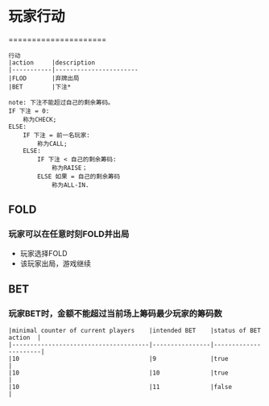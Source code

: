# 玩家行动
=====================

    行动
    |action     |description             
    |-----------|-----------------------
    |FLOD       |弃牌出局
    |BET        |下注*

    note: 下注不能超过自己的剩余筹码。
    IF 下注 = 0:
        称为CHECK; 
    ELSE:
        IF 下注 = 前一名玩家:
            称为CALL;
        ELSE:
            IF 下注 < 自己的剩余筹码:
                称为RAISE；
            ELSE 如果 = 自己的剩余筹码
                称为ALL-IN.

## FOLD
### 玩家可以在任意时刻FOLD并出局
* 玩家选择FOLD
* 该玩家出局，游戏继续

## BET
### 玩家BET时，金额不能超过当前场上筹码最少玩家的筹码数
    |minimal counter of current players    |intended BET    |status of BET action  |
    |--------------------------------------|----------------|----------------------|
    |10                                    |9               |true                  |
    |10                                    |10              |true                  |
    |10                                    |11              |false                 |
